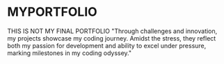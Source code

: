 # MYPORTFOLIO
THIS IS NOT MY FINAL PORTFOLIO
"Through challenges and innovation, my projects showcase my coding journey.
Amidst the stress, they reflect both my passion for development and ability to excel under pressure, marking milestones in my coding odyssey."
